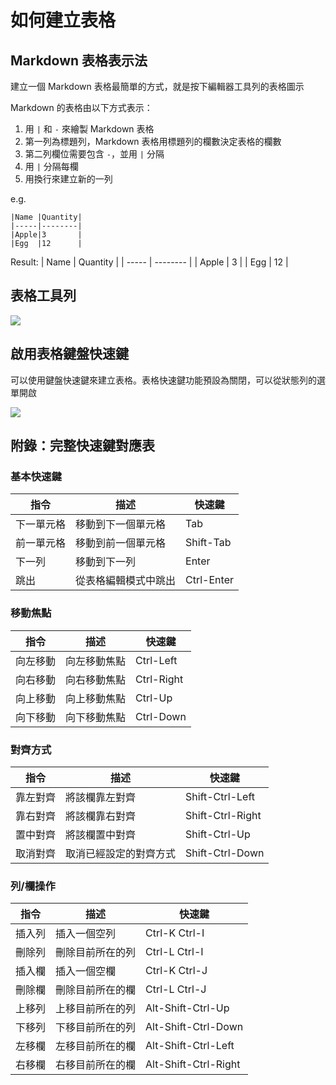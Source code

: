 # 如何建立表格 <i class="fa fa-table"></i>

## Markdown 表格表示法
建立一個 Markdown 表格最簡單的方式，就是按下編輯器工具列的表格圖示 <i class="fa fa-table"></i>

Markdown 的表格由以下方式表示：

1. 用 `|` 和 `-` 來繪製 Markdown 表格
2. 第一列為標題列，Markdown 表格用標題列的欄數決定表格的欄數
3. 第二列欄位需要包含 `-`，並用 `|` 分隔
4. 用 `|` 分隔每欄
5. 用換行來建立新的一列

e.g.
```
|Name |Quantity|
|-----|--------|
|Apple|3       |
|Egg  |12      |
```
Result:
| Name  | Quantity |
| ----- | -------- |
| Apple | 3        |
| Egg   | 12       |


## 表格工具列
![](https://i.imgur.com/8JePiAY.png)

## 啟用表格鍵盤快速鍵

可以使用鍵盤快速鍵來建立表格。表格快速鍵功能預設為關閉，可以從狀態列的選單開啟

![](https://i.imgur.com/ZS9fgY7.png)

## 附錄：完整快速鍵對應表

### 基本快速鍵

| 指令       | 描述                 | 快速鍵     |
| ---------- | -------------------- | ---------- |
| 下一單元格 | 移動到下一個單元格   | Tab        | 
| 前一單元格 | 移動到前一個單元格   | Shift-Tab  |
| 下一列     | 移動到下一列         | Enter      |
| 跳出       | 從表格編輯模式中跳出 | Ctrl-Enter |

### 移動焦點

| 指令     | 描述         | 快速鍵     |
| -------- | ------------ | ---------- |
| 向左移動 | 向左移動焦點 | Ctrl-Left  |
| 向右移動 | 向右移動焦點 | Ctrl-Right |
| 向上移動 | 向上移動焦點 | Ctrl-Up    |
| 向下移動 | 向下移動焦點 | Ctrl-Down  |

### 對齊方式

| 指令     | 描述                   | 快速鍵           |
| -------- | ---------------------- | ---------------- |
| 靠左對齊 | 將該欄靠左對齊         | Shift-Ctrl-Left  |
| 靠右對齊 | 將該欄靠右對齊         | Shift-Ctrl-Right |
| 置中對齊 | 將該欄置中對齊         | Shift-Ctrl-Up    |
| 取消對齊 | 取消已經設定的對齊方式 | Shift-Ctrl-Down  |

### 列/欄操作

| 指令   | 描述             | 快速鍵               |
| ------ | ---------------- | -------------------- |
| 插入列 | 插入一個空列     | Ctrl-K Ctrl-I        |
| 刪除列 | 刪除目前所在的列 | Ctrl-L Ctrl-I        |
| 插入欄 | 插入一個空欄     | Ctrl-K Ctrl-J        |
| 刪除欄 | 刪除目前所在的欄 | Ctrl-L Ctrl-J        |
| 上移列 | 上移目前所在的列 | Alt-Shift-Ctrl-Up    |
| 下移列 | 下移目前所在的列 | Alt-Shift-Ctrl-Down  |
| 左移欄 | 左移目前所在的欄 | Alt-Shift-Ctrl-Left  |
| 右移欄 | 右移目前所在的欄 | Alt-Shift-Ctrl-Right |




